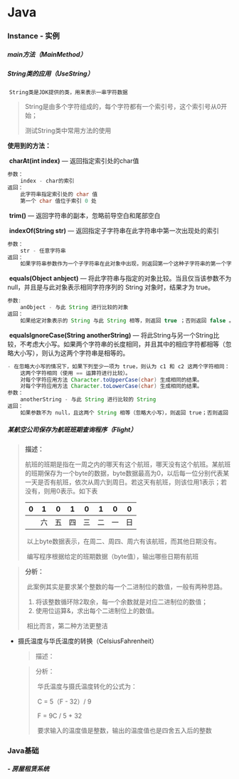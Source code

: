 # Java

### Instance - 实例

##### main方法（MainMethod）



##### String类的应用（UseString）

​	`String类是JDK提供的类，用来表示一串字符数据`

>String是由多个字符组成的，每个字符都有一个索引号，这个索引号从0开始；
>
>测试String类中常用方法的使用

**使用到的方法：**

​	**charAt(int index)**	—	返回指定索引处的char值

```java
参数：
	index - char的索引
返回：
    此字符串指定索引处的 char 值
    第一个 char 值位于索引 0 处
```



​	**trim()**	—	返回字符串的副本，忽略前导空白和尾部空白

​	**indexOf(String str)**	—	返回指定子字符串在此字符串中第一次出现处的索引

```Java
参数：
    str - 任意字符串
返回：
    如果字符串参数作为一个子字符串在此对象中出现，则返回第一个这种子字符串的第一个字符的索引；如果它不作为一个子字符串出现，则返回 -1
```



​	**equals(Object anbject)**	—	将此字符串与指定的对象比较。当且仅当该参数不为 null，并且是与此对象表示相同字符序列的 String 对象时，结果才为 true。  

``` Java
参数:
	anObject - 与此 String 进行比较的对象
返回：
	如果给定对象表示的 String 与此 String 相等，则返回 true ；否则返回 false 。
```



​	**equalsIgnoreCase(String anotherString)**	—	将此String与另一个String比较，不考虑大小写。如果两个字符串的长度相同，并且其中的相应字符都相等（忽略大小写），则认为这两个字符串是相等的。

```java
- 在忽略大小写的情况下，如果下列至少一项为 true，则认为 c1 和 c2 这两个字符相同：
    这两个字符相同（使用 == 运算符进行比较）。 
    对每个字符应用方法 Character.toUpperCase(char) 生成相同的结果。 
    对每个字符应用方法 Character.toLowerCase(char) 生成相同的结果。
参数：
    anotherString - 与此 String 进行比较的 String
返回：
    如果参数不为 null，且这两个 String 相等（忽略大小写），则返回 true；否则返回 false
```



##### 某航空公司保存为航班班期查询程序（Flight）

>**描述：**
>
>​	航班的班期是指在一周之内的哪天有这个航班，哪天没有这个航班。某航班的班期保存为一个byte的数据，byte数据最高为0，以后每一位分别代表某一天是否有航班，依次从周六到周日。若这天有航班，则该位用1表示；若没有，则用0表示。如下表
>
>| 0    | 1    | 0    | 1    | 0    | 1    | 0    | 0    |
>| ---- | ---- | ---- | ---- | ---- | ---- | ---- | ---- |
>|      | 六   | 五   | 四   | 三   | 二   | 一   | 日   |
>
>​	以上byte数据表示，在周二、周四、周六有该航班，而其他日期没有。
>
>​	编写程序根据给定的班期数据（byte值），输出哪些日期有航班

> **分析：**
>
> ​	此案例其实是要求某个整数的每一个二进制位的数值，一般有两种思路。
>
> 1. 将该整数循环除2取余，每一个余数就是对应二进制位的数值；
> 2. 使用位运算&，求出每个二进制位上的数值。
>
> ​    相比而言，第二种方法更整洁

- 摄氏温度与华氏温度的转换（CelsiusFahrenheit）

  > 描述：

  > 分析：
  >
  > ​	华氏温度与摄氏温度转化的公式为：
  >
  > ​		C = 5（F - 32）/ 9
  >
  > ​		F = 9C / 5 + 32
  >
  > ​	要求输入的温度值是整数，输出的温度值也是四舍五入后的整数



### Java基础

##### - 房屋租赁系统





